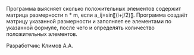 Программа выясняет сколько положительных элементов содержит матрица размерности n * m, если a_ij=sin⁡〖(i+j/2)〗.
Программа создаёт матрицу указанной размерности и заполняет ее элементами по указанной формуле, после чего и определять количество положительных элементов.

Разработчик: Климов А.А.